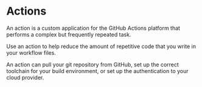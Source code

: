 # Actions

An action is a custom application for the GitHub Actions platform that performs a complex but frequently repeated task.

Use an action to help reduce the amount of repetitive code that you write in your workflow files.

An action can pull your git repository from GitHub, set up the correct toolchain for your build environment, or set up the authentication to your cloud provider.
